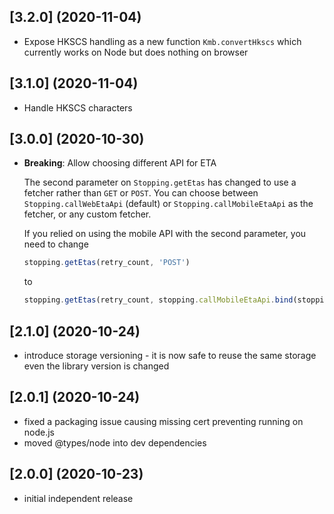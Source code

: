 ## [3.2.0] (2020-11-04)
* Expose HKSCS handling as a new function `Kmb.convertHkscs` which currently works on Node but does nothing on browser

## [3.1.0] (2020-11-04)
* Handle HKSCS characters

## [3.0.0] (2020-10-30)
* **Breaking**: Allow choosing different API for ETA
  
  The second parameter on `Stopping.getEtas` has changed to use a fetcher rather than `GET` or `POST`.
  You can choose between `Stopping.callWebEtaApi` (default) or `Stopping.callMobileEtaApi` as the fetcher,
  or any custom fetcher.
  
  If you relied on using the mobile API with the second parameter, you need to change
  
  ```javascript
  stopping.getEtas(retry_count, 'POST')
  ```
  
  to
  
  ```javascript
  stopping.getEtas(retry_count, stopping.callMobileEtaApi.bind(stopping, 'POST'))
  ```

## [2.1.0] (2020-10-24)
* introduce storage versioning - it is now safe to reuse the same storage even the library version is changed

## [2.0.1] (2020-10-24)
* fixed a packaging issue causing missing cert preventing running on node.js
* moved @types/node into dev dependencies

## [2.0.0] (2020-10-23)
* initial independent release

